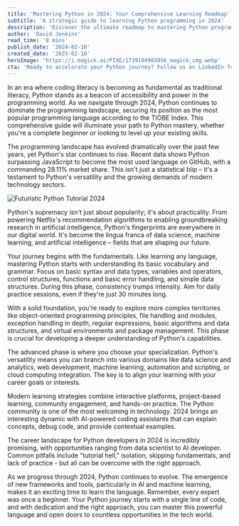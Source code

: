 ```yaml
---
title: 'Mastering Python in 2024: Your Comprehensive Learning Roadmap'
subtitle: 'A strategic guide to learning Python programming in 2024'
description: 'Discover the ultimate roadmap to mastering Python programming in 2024. From fundamental concepts to advanced specializations, learn how to navigate your learning journey effectively with modern tools and strategies. Perfect for beginners and intermediate programmers looking to advance their Python skills.'
author: 'David Jenkins'
read_time: '8 mins'
publish_date: '2024-02-10'
created_date: '2025-02-10'
heroImage: 'https://i.magick.ai/PIXE/1739194903956_magick_img.webp'
cta: 'Ready to accelerate your Python journey? Follow us on LinkedIn for daily tips, industry insights, and exclusive learning resources that will help you master Python programming faster!'
---
```


In an era where coding literacy is becoming as fundamental as traditional literacy, Python stands as a beacon of accessibility and power in the programming world. As we navigate through 2024, Python continues to dominate the programming landscape, securing its position as the most popular programming language according to the TIOBE Index. This comprehensive guide will illuminate your path to Python mastery, whether you're a complete beginner or looking to level up your existing skills.

The programming landscape has evolved dramatically over the past few years, yet Python's star continues to rise. Recent data shows Python surpassing JavaScript to become the most used language on GitHub, with a commanding 28.11% market share. This isn't just a statistical blip – it's a testament to Python's versatility and the growing demands of modern technology sectors.

![Futuristic Python Tutorial 2024](https://i.magick.ai/PIXE/1739194903959_magick_img.webp)

Python's supremacy isn't just about popularity; it's about practicality. From powering Netflix's recommendation algorithms to enabling groundbreaking research in artificial intelligence, Python's fingerprints are everywhere in our digital world. It's become the lingua franca of data science, machine learning, and artificial intelligence – fields that are shaping our future.

Your journey begins with the fundamentals. Like learning any language, mastering Python starts with understanding its basic vocabulary and grammar. Focus on basic syntax and data types, variables and operators, control structures, functions and basic error handling, and simple data structures. During this phase, consistency trumps intensity. Aim for daily practice sessions, even if they're just 30 minutes long.

With a solid foundation, you're ready to explore more complex territories like object-oriented programming principles, file handling and modules, exception handling in depth, regular expressions, basic algorithms and data structures, and virtual environments and package management. This phase is crucial for developing a deeper understanding of Python's capabilities.

The advanced phase is where you choose your specialization. Python's versatility means you can branch into various domains like data science and analytics, web development, machine learning, automation and scripting, or cloud computing integration. The key is to align your learning with your career goals or interests.

Modern learning strategies combine interactive platforms, project-based learning, community engagement, and hands-on practice. The Python community is one of the most welcoming in technology. 2024 brings an interesting dynamic with AI-powered coding assistants that can explain concepts, debug code, and provide contextual examples.

The career landscape for Python developers in 2024 is incredibly promising, with opportunities ranging from data scientist to AI developer. Common pitfalls include "tutorial hell," isolation, skipping fundamentals, and lack of practice - but all can be overcome with the right approach.

As we progress through 2024, Python continues to evolve. The emergence of new frameworks and tools, particularly in AI and machine learning, makes it an exciting time to learn the language. Remember, every expert was once a beginner. Your Python journey starts with a single line of code, and with dedication and the right approach, you can master this powerful language and open doors to countless opportunities in the tech world.